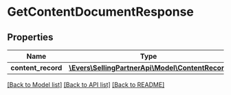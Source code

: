 # GetContentDocumentResponse

## Properties
Name | Type | Description | Notes
------------ | ------------- | ------------- | -------------
**content_record** | [**\Evers\SellingPartnerApi\Model\ContentRecord**](ContentRecord.md) |  | 

[[Back to Model list]](../README.md#documentation-for-models) [[Back to API list]](../README.md#documentation-for-api-endpoints) [[Back to README]](../README.md)



